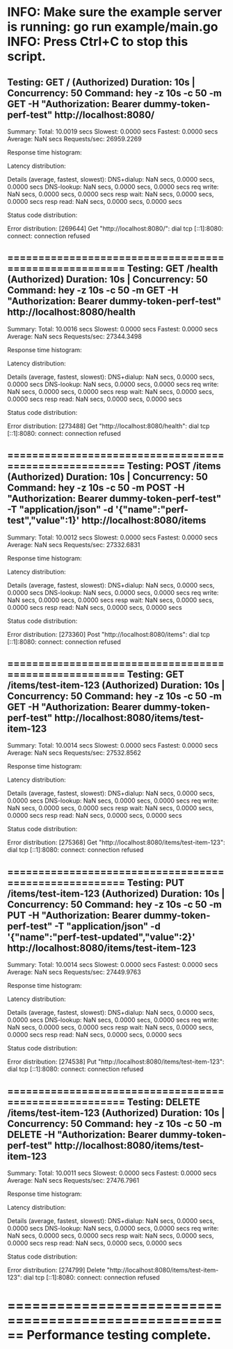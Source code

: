 INFO: Make sure the example server is running: go run example/main.go
INFO: Press Ctrl+C to stop this script.
======================================================
 Testing: GET / (Authorized)
 Duration: 10s | Concurrency: 50
 Command: hey -z 10s -c 50 -m GET -H "Authorization: Bearer dummy-token-perf-test" http://localhost:8080/
------------------------------------------------------

Summary:
  Total:	10.0019 secs
  Slowest:	0.0000 secs
  Fastest:	0.0000 secs
  Average:	 NaN secs
  Requests/sec:	26959.2269
  

Response time histogram:


Latency distribution:

Details (average, fastest, slowest):
  DNS+dialup:	 NaN secs, 0.0000 secs, 0.0000 secs
  DNS-lookup:	 NaN secs, 0.0000 secs, 0.0000 secs
  req write:	 NaN secs, 0.0000 secs, 0.0000 secs
  resp wait:	 NaN secs, 0.0000 secs, 0.0000 secs
  resp read:	 NaN secs, 0.0000 secs, 0.0000 secs

Status code distribution:

Error distribution:
  [269644]	Get "http://localhost:8080/": dial tcp [::1]:8080: connect: connection refused


======================================================
 Testing: GET /health (Authorized)
 Duration: 10s | Concurrency: 50
 Command: hey -z 10s -c 50 -m GET -H "Authorization: Bearer dummy-token-perf-test" http://localhost:8080/health
------------------------------------------------------

Summary:
  Total:	10.0016 secs
  Slowest:	0.0000 secs
  Fastest:	0.0000 secs
  Average:	 NaN secs
  Requests/sec:	27344.3498
  

Response time histogram:


Latency distribution:

Details (average, fastest, slowest):
  DNS+dialup:	 NaN secs, 0.0000 secs, 0.0000 secs
  DNS-lookup:	 NaN secs, 0.0000 secs, 0.0000 secs
  req write:	 NaN secs, 0.0000 secs, 0.0000 secs
  resp wait:	 NaN secs, 0.0000 secs, 0.0000 secs
  resp read:	 NaN secs, 0.0000 secs, 0.0000 secs

Status code distribution:

Error distribution:
  [273488]	Get "http://localhost:8080/health": dial tcp [::1]:8080: connect: connection refused


======================================================
 Testing: POST /items (Authorized)
 Duration: 10s | Concurrency: 50
 Command: hey -z 10s -c 50 -m POST -H "Authorization: Bearer dummy-token-perf-test" -T "application/json" -d '{"name":"perf-test","value":1}' http://localhost:8080/items
------------------------------------------------------

Summary:
  Total:	10.0012 secs
  Slowest:	0.0000 secs
  Fastest:	0.0000 secs
  Average:	 NaN secs
  Requests/sec:	27332.6831
  

Response time histogram:


Latency distribution:

Details (average, fastest, slowest):
  DNS+dialup:	 NaN secs, 0.0000 secs, 0.0000 secs
  DNS-lookup:	 NaN secs, 0.0000 secs, 0.0000 secs
  req write:	 NaN secs, 0.0000 secs, 0.0000 secs
  resp wait:	 NaN secs, 0.0000 secs, 0.0000 secs
  resp read:	 NaN secs, 0.0000 secs, 0.0000 secs

Status code distribution:

Error distribution:
  [273360]	Post "http://localhost:8080/items": dial tcp [::1]:8080: connect: connection refused


======================================================
 Testing: GET /items/test-item-123 (Authorized)
 Duration: 10s | Concurrency: 50
 Command: hey -z 10s -c 50 -m GET -H "Authorization: Bearer dummy-token-perf-test" http://localhost:8080/items/test-item-123
------------------------------------------------------

Summary:
  Total:	10.0014 secs
  Slowest:	0.0000 secs
  Fastest:	0.0000 secs
  Average:	 NaN secs
  Requests/sec:	27532.8562
  

Response time histogram:


Latency distribution:

Details (average, fastest, slowest):
  DNS+dialup:	 NaN secs, 0.0000 secs, 0.0000 secs
  DNS-lookup:	 NaN secs, 0.0000 secs, 0.0000 secs
  req write:	 NaN secs, 0.0000 secs, 0.0000 secs
  resp wait:	 NaN secs, 0.0000 secs, 0.0000 secs
  resp read:	 NaN secs, 0.0000 secs, 0.0000 secs

Status code distribution:

Error distribution:
  [275368]	Get "http://localhost:8080/items/test-item-123": dial tcp [::1]:8080: connect: connection refused


======================================================
 Testing: PUT /items/test-item-123 (Authorized)
 Duration: 10s | Concurrency: 50
 Command: hey -z 10s -c 50 -m PUT -H "Authorization: Bearer dummy-token-perf-test" -T "application/json" -d '{"name":"perf-test-updated","value":2}' http://localhost:8080/items/test-item-123
------------------------------------------------------

Summary:
  Total:	10.0014 secs
  Slowest:	0.0000 secs
  Fastest:	0.0000 secs
  Average:	 NaN secs
  Requests/sec:	27449.9763
  

Response time histogram:


Latency distribution:

Details (average, fastest, slowest):
  DNS+dialup:	 NaN secs, 0.0000 secs, 0.0000 secs
  DNS-lookup:	 NaN secs, 0.0000 secs, 0.0000 secs
  req write:	 NaN secs, 0.0000 secs, 0.0000 secs
  resp wait:	 NaN secs, 0.0000 secs, 0.0000 secs
  resp read:	 NaN secs, 0.0000 secs, 0.0000 secs

Status code distribution:

Error distribution:
  [274538]	Put "http://localhost:8080/items/test-item-123": dial tcp [::1]:8080: connect: connection refused


======================================================
 Testing: DELETE /items/test-item-123 (Authorized)
 Duration: 10s | Concurrency: 50
 Command: hey -z 10s -c 50 -m DELETE -H "Authorization: Bearer dummy-token-perf-test" http://localhost:8080/items/test-item-123
------------------------------------------------------

Summary:
  Total:	10.0011 secs
  Slowest:	0.0000 secs
  Fastest:	0.0000 secs
  Average:	 NaN secs
  Requests/sec:	27476.7961
  

Response time histogram:


Latency distribution:

Details (average, fastest, slowest):
  DNS+dialup:	 NaN secs, 0.0000 secs, 0.0000 secs
  DNS-lookup:	 NaN secs, 0.0000 secs, 0.0000 secs
  req write:	 NaN secs, 0.0000 secs, 0.0000 secs
  resp wait:	 NaN secs, 0.0000 secs, 0.0000 secs
  resp read:	 NaN secs, 0.0000 secs, 0.0000 secs

Status code distribution:

Error distribution:
  [274799]	Delete "http://localhost:8080/items/test-item-123": dial tcp [::1]:8080: connect: connection refused


======================================================
 Performance testing complete.
======================================================
